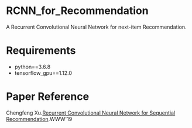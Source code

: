 # RCNN_for_Recommendation
A Recurrent Convolutional Neural Network for next-item Recommendation.
# Requirements
* python==3.6.8
* tensorflow_gpu==1.12.0
# Paper Reference
Chengfeng Xu.[Recurrent Convolutional Neural Network for Sequential Recommendation](https://doi.org/10.1145/3308558.3313408).WWW'19
